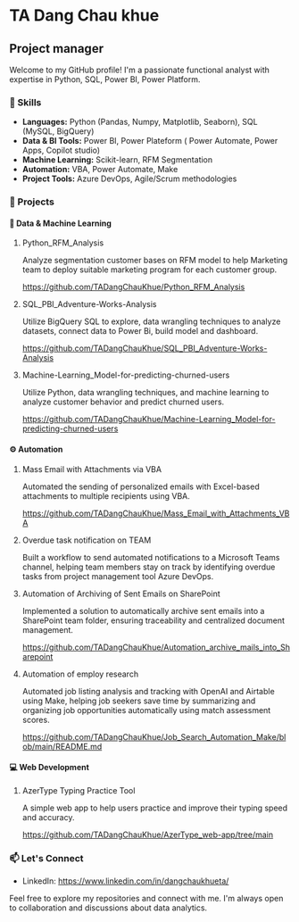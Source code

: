# TA Dang Chau khue

## Project manager

Welcome to my GitHub profile! I'm a passionate functional analyst with expertise in Python, SQL, Power BI, Power Platform.

### 🔧 Skills

- **Languages:** Python (Pandas, Numpy, Matplotlib, Seaborn), SQL (MySQL, BigQuery)
- **Data & BI Tools:** Power BI, Power Plateform ( Power Automate, Power Apps, Copilot studio)
- **Machine Learning:** Scikit-learn, RFM Segmentation
- **Automation:** VBA, Power Automate, Make
- **Project Tools:** Azure DevOps, Agile/Scrum methodologies

### 🚀 Projects

#### 🧠 Data & Machine Learning

1. Python_RFM_Analysis
   
   Analyze segmentation customer bases on RFM model to help Marketing team to deploy suitable marketing program for each customer group.
   
   https://github.com/TADangChauKhue/Python_RFM_Analysis
  
3. SQL_PBI_Adventure-Works-Analysis
   
   Utilize BigQuery SQL to explore, data wrangling techniques to analyze datasets, connect data to Power Bi, build model and dashboard.
   
   https://github.com/TADangChauKhue/SQL_PBI_Adventure-Works-Analysis
   
4. Machine-Learning_Model-for-predicting-churned-users
   
   Utilize Python, data wrangling techniques, and machine learning to analyze customer behavior and predict churned users.
   
   https://github.com/TADangChauKhue/Machine-Learning_Model-for-predicting-churned-users
   
#### ⚙️ Automation
1. Mass Email with Attachments via VBA
   
   Automated the sending of personalized emails with Excel-based attachments to multiple recipients using VBA.
   
   https://github.com/TADangChauKhue/Mass_Email_with_Attachments_VBA
   
2. Overdue task notification on TEAM
   
   Built a workflow to send automated notifications to a Microsoft Teams channel, helping team members stay on track by identifying overdue tasks from project management tool Azure DevOps.
   
3. Automation of Archiving of Sent Emails on SharePoint
   
   Implemented a solution to automatically archive sent emails into a SharePoint team folder, ensuring traceability and centralized document management.

   https://github.com/TADangChauKhue/Automation_archive_mails_into_Sharepoint
   
5. Automation of employ research
   
   Automated job listing analysis and tracking with OpenAI and Airtable using Make, helping job seekers save time by summarizing and organizing job opportunities automatically using match assessment scores.

   https://github.com/TADangChauKhue/Job_Search_Automation_Make/blob/main/README.md
   
#### 💻 Web Development

1. AzerType Typing Practice Tool
   
   A simple web app to help users practice and improve their typing speed and accuracy.

   https://github.com/TADangChauKhue/AzerType_web-app/tree/main
   

### 📫 Let's Connect

- LinkedIn: https://www.linkedin.com/in/dangchaukhueta/
  
Feel free to explore my repositories and connect with me. I'm always open to collaboration and discussions about data analytics.



